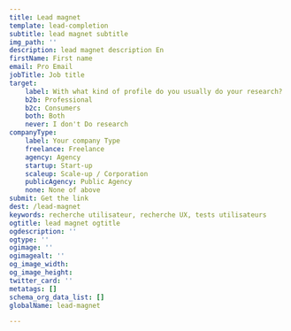 ```yaml
---
title: Lead magnet
template: lead-completion
subtitle: lead magnet subtitle
img_path: ''
description: lead magnet description En
firstName: First name
email: Pro Email
jobTitle: Job title
target:
    label: With what kind of profile do you usually do your research?
    b2b: Professional
    b2c: Consumers
    both: Both
    never: I don't Do research
companyType:
    label: Your company Type
    freelance: Freelance
    agency: Agency
    startup: Start-up
    scaleup: Scale-up / Corporation
    publicAgency: Public Agency
    none: None of above
submit: Get the link
dest: /lead-magnet
keywords: recherche utilisateur, recherche UX, tests utilisateurs
ogtitle: lead magnet ogtitle
ogdescription: ''
ogtype: ''
ogimage: ''
ogimagealt: ''
og_image_width: 
og_image_height: 
twitter_card: ''
metatags: []
schema_org_data_list: []
globalName: lead-magnet

---
```

